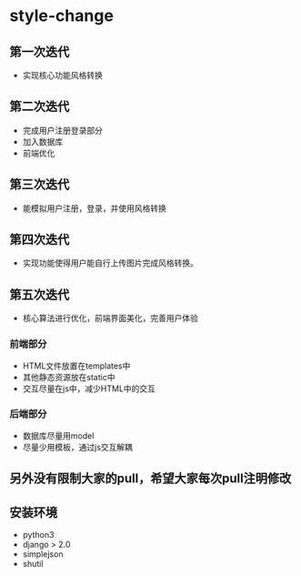 # style-change
## 第一次迭代

 - 实现核心功能风格转换

## 第二次迭代

 - 完成用户注册登录部分
 - 加入数据库
 - 前端优化

## 第三次迭代
 - 能模拟用户注册，登录，并使用风格转换

## 第四次迭代
 - 实现功能使得用户能自行上传图片完成风格转换。

## 第五次迭代
 - 核心算法进行优化，前端界面美化，完善用户体验

  ### 前端部分
 - HTML文件放置在templates中 
 - 其他静态资源放在static中 
 - 交互尽量在js中，减少HTML中的交互
### 后端部分
 - 数据库尽量用model
 - 尽量少用模板，通过js交互解耦


 ## 另外没有限制大家的pull，希望大家每次pull注明修改



 ## 安装环境
 - python3  
 - django > 2.0  
 - simplejson  
 - shutil

